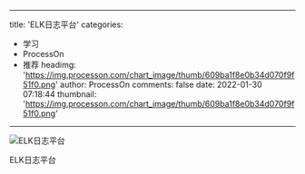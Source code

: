 
---
title: 'ELK日志平台'
categories: 
 - 学习
 - ProcessOn
 - 推荐
headimg: 'https://img.processon.com/chart_image/thumb/609ba1f8e0b34d070f9f51f0.png'
author: ProcessOn
comments: false
date: 2022-01-30 07:18:44
thumbnail: 'https://img.processon.com/chart_image/thumb/609ba1f8e0b34d070f9f51f0.png'
---

<div>   
<img class="thumb" alt="ELK日志平台" src="https://img.processon.com/chart_image/thumb/609ba1f8e0b34d070f9f51f0.png" referrerpolicy="no-referrer">
<p>ELK日志平台</p>  
</div>
            